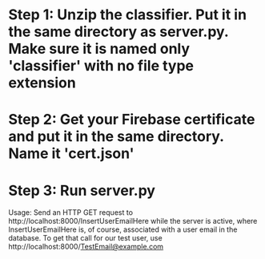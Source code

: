 # Step 1: Unzip the classifier. Put it in the same directory as server.py. Make sure it is named only 'classifier' with no file type extension
# Step 2: Get your Firebase certificate and put it in the same directory. Name it 'cert.json'
# Step 3: Run server.py

Usage: Send an HTTP GET request to http://localhost:8000/InsertUserEmailHere while the server is active, where InsertUserEmailHere is, of course,
associated with a user email in the database. To get that call for our test user, use http://localhost:8000/TestEmail@example.com
